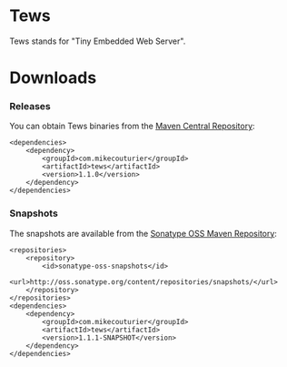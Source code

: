 # Tews

Tews stands for "Tiny Embedded Web Server".

# Downloads

### Releases
You can obtain Tews binaries from the [Maven Central Repository](http://search.maven.org/#search%7Cgav%7C1%7Cg%3A%22com.mikecouturier%22%20AND%20a%3A%22tews%22):

```
<dependencies>
    <dependency>
        <groupId>com.mikecouturier</groupId>
        <artifactId>tews</artifactId>
        <version>1.1.0</version>
    </dependency>
</dependencies>
```

### Snapshots

The snapshots are available from the [Sonatype OSS Maven Repository](https://oss.sonatype.org/content/repositories/snapshots/com/mikecouturier/tews/):

```
<repositories>
    <repository>
        <id>sonatype-oss-snapshots</id>
        <url>http://oss.sonatype.org/content/repositories/snapshots/</url>
    </repository>
</repositories>
<dependencies>
    <dependency>
        <groupId>com.mikecouturier</groupId>
        <artifactId>tews</artifactId>
        <version>1.1.1-SNAPSHOT</version>
    </dependency>
</dependencies>
```
